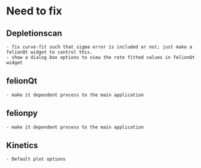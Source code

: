 # Need to fix

## Depletionscan

    - fix curve-fit such that sigma error is included or not; just make a felionQt widget to control this.
    - show a dialog box options to view the rate fitted values in felionQt widget

## felionQt

    - make it dependent process to the main application

## felionpy

    - make it dependent process to the main application

## Kinetics

    - Default plot options
